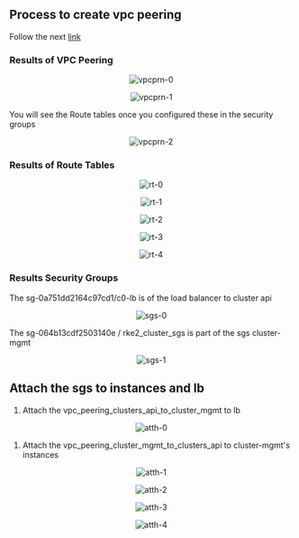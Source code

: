 
## Process to create vpc peering

 Follow the next [link](https://www.howtoforge.com/how-to-create-a-vpc-peering-between-2-vpcs-on-aws/)

### Results of VPC Peering

<p align="center">
<img src="../../images/vpc-peering-0.png" alt="vpcprn-0" title=vpcprn-1 Resource>
</p>

<p align="center">
<img src="../images/vpc-peering-1.png" alt="vpcprn-1" title=vpcprn-1 Resource>
</p>

You will see the Route tables once you configured these in the security groups

<p align="center">
<img src="../images/vpc-peering-2.png" alt="vpcprn-2" title=vpcprn-2 Resource>
</p>

 ### Results of Route Tables

<p align="center">
<img src="../images/route-table-0.png" alt="rt-0" title=rt-0 Resource>
</p>

<p align="center">
<img src="../images/route-table-1.png" alt="rt-1" title=rt-1 Resource>
</p>

<p align="center">
<img src="../images/route-table-2.png" alt="rt-2" title=rt-2 Resource>
</p>

<p align="center">
<img src="../images/route-table-3.png" alt="rt-3" title=rt-3 Resource>
</p>

<p align="center">
<img src="../images/route-table-4.png" alt="rt-4" title=rt-4 Resource>
</p>

 ### Results Security Groups

The sg-0a751dd2164c97cd1/c0-lb is of the load balancer to cluster api
<p align="center">
<img src="../images/sgs-0.png" alt="sgs-0" title=sgs-0 Resource>
</p>


The sg-064b13cdf2503140e / rke2_cluster_sgs is part of the sgs cluster-mgmt

<p align="center">
<img src="../images/sgs-1.png" alt="sgs-1" title=sgs-1 Resource>
</p>

## Attach the sgs to instances and lb

1. Attach the vpc_peering_clusters_api_to_cluster_mgmt to lb
<p align="center">
<img src="../images/attach-0.png" alt="atth-0" title=atth-0 Resource>
</p>

1. Attach the vpc_peering_cluster_mgmt_to_clusters_api to cluster-mgmt's instances

<p align="center">
<img src="../images/attach-1.png" alt="atth-1" title=atth-1 Resource>
</p>

<p align="center">
<img src="../images/attach-2.png" alt="atth-2" title=atth-2 Resource>
</p>

<p align="center">
<img src="../images/attach-3.png" alt="atth-3" title=atth-3 Resource>
</p>

<p align="center">
<img src="../images/attach-4.png" alt="atth-4" title=atth-4 Resource>
</p>